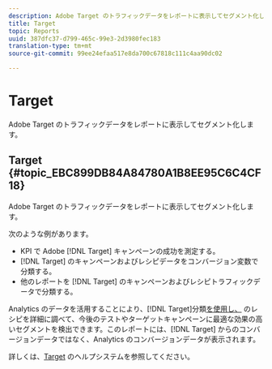 ```yaml
---
description: Adobe Target のトラフィックデータをレポートに表示してセグメント化します。
title: Target
topic: Reports
uuid: 387dfc37-d799-465c-99e3-2d3980fec183
translation-type: tm+mt
source-git-commit: 99ee24efaa517e8da700c67818c111c4aa90dc02

---
```



# Target

Adobe Target のトラフィックデータをレポートに表示してセグメント化します。

## Target {#topic_EBC899DB84A84780A1B8EE95C6C4CF18}

Adobe Target のトラフィックデータをレポートに表示してセグメント化します。

次のような例があります。

* KPI で Adobe [!DNL Target] キャンペーンの成功を測定する。
* [!DNL Target] のキャンペーンおよびレシピデータをコンバージョン変数で分類する。
* 他のレポートを [!DNL Target] のキャンペーンおよびレシピトラフィックデータで分類する。

Analytics のデータを活用することにより、[!DNL Target]分類[を使用し、](/help/analyze/reports-analytics/reports-customize/breakdowns.md) のレシピを詳細に調べて、今後のテストやターゲットキャンペーンに最適な効果の高いセグメントを検出できます。このレポートには、[!DNL Target] からのコンバージョンデータではなく、Analytics のコンバージョンデータが表示されます。

詳しくは、[Target](https://help.testandtarget.omniture.com/) のヘルプシステムを参照してください。

